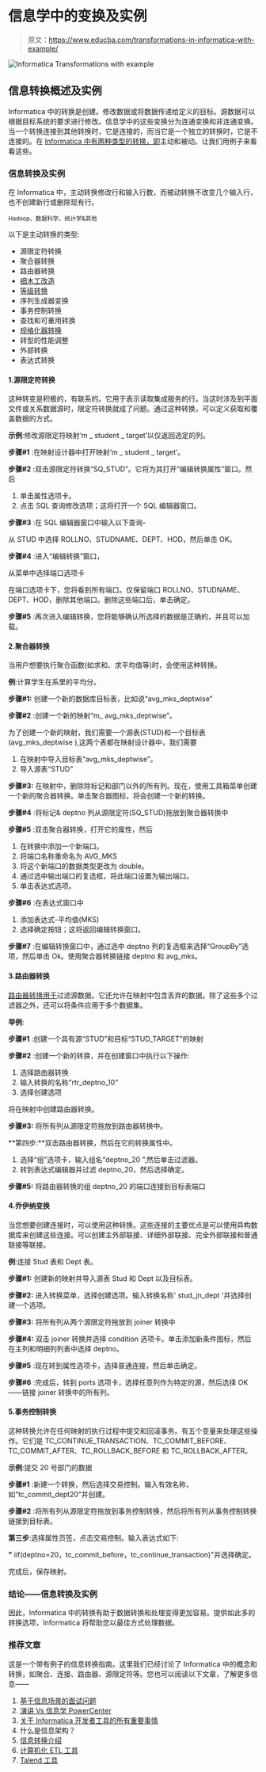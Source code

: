 # 信息学中的变换及实例

> 原文：<https://www.educba.com/transformations-in-informatica-with-example/>

![Informatica Transformations with example](img/d9c1e6b987dd14aa760b26e8029972f4.png)



## 信息转换概述及实例

Informatica 中的转换是创建。修改数据或将数据传递给定义的目标。源数据可以根据目标系统的要求进行修改。信息学中的这些变换分为连通变换和非连通变换。当一个转换连接到其他转换时，它是连接的，而当它是一个独立的转换时，它是不连接的。在 [Informatica 中有两种类型的转换，即](https://www.educba.com/what-is-informatica/)主动和被动。让我们用例子来看看这些。

### 信息转换及实例

在 Informatica 中，主动转换修改行和输入行数，而被动转换不改变几个输入行，也不创建新行或删除现有行。

<small>Hadoop、数据科学、统计学&其他</small>

以下是主动转换的类型:

*   源限定符转换
*   聚合器转换
*   路由器转换
*   [细木工改造](https://www.educba.com/joiner-transformation-in-informatica/)
*   [等级转换](https://www.educba.com/rank-transformation-in-informatica/)
*   序列生成器变换
*   事务控制转换
*   查找和可重用转换
*   [规格化器转换](https://www.educba.com/normalizer-transformation-in-informatica/)
*   转型的性能调整
*   外部转换
*   表达式转换

#### 1.源限定符转换

这种转变是积极的，有联系的。它用于表示读取集成服务的行。当这时涉及到平面文件或关系数据源时，限定符转换就成了问题。通过这种转换，可以定义获取和覆盖数据的方式。

**示例**:修改源限定符映射‘m _ student _ target’以仅返回选定的列。

**步骤#1** :在映射设计器中打开映射‘m _ student _ target’。

**步骤#2** :双击源限定符转换“SQ_STUD”。它将为其打开“编辑转换属性”窗口。然后

1.  单击属性选项卡。
2.  点击 SQL [](https://www.guru99.com/sql.html)查询修改选项；这将打开一个 SQL 编辑器窗口。

**步骤#3** :在 SQL 编辑器窗口中输入以下查询-

从 STUD 中选择 ROLLNO、STUDNAME、DEPT、HOD，然后单击 OK。

**步骤#4** :进入“编辑转换”窗口，

从菜单中选择端口选项卡

在端口选项卡下，您将看到所有端口。仅保留端口 ROLLNO、STUDNAME、DEPT、HOD，删除其他端口。删除这些端口后，单击确定。

**步骤#5** :再次进入编辑转换，您将能够确认所选择的数据是正确的，并且可以加载。

#### 2.聚合器转换

当用户想要执行聚合函数(如求和、求平均值等)时，会使用这种转换。

**例**:计算学生在系里的平均分。

**步骤#1:** 创建一个新的数据库目标表，比如说“avg_mks_deptwise”

**步骤#2** :创建一个新的映射“m_ avg_mks_deptwise”。

为了创建一个新的映射，我们需要一个源表(STUD)和一个目标表(avg_mks_deptwise ),这两个表都在映射设计器中，我们需要

1.  在映射中导入目标表“avg_mks_deptwise”。
2.  导入源表“STUD”

**步骤#3:** 在映射中，删除除标记和部门以外的所有列。现在，使用工具箱菜单创建一个新的聚合器转换。单击聚合器图标，将会创建一个新的转换。

**步骤#4** :将标记& deptno 列从源限定符(SQ_STUD)拖放到聚合器转换中

**步骤#5** :双击聚合器转换，打开它的属性，然后

1.  在转换中添加一个新端口。
2.  将端口名称重命名为 AVG_MKS
3.  将这个新端口的数据类型更改为 double。
4.  通过选中输出端口的复选框，将此端口设置为输出端口。
5.  单击表达式选项。

**步骤#6** :在表达式窗口中

1.  添加表达式-平均值(MKS)
2.  选择确定按钮；这将返回编辑转换窗口。

**步骤#7** :在编辑转换窗口中，通过选中 deptno 列的复选框来选择“GroupBy”选项，然后单击 Ok。使用聚合器转换链接 deptno 和 avg_mks。

#### 3.路由器转换

[路由器转换用于](https://www.educba.com/router-transformation-in-informatica/)过滤源数据。它还允许在映射中包含丢弃的数据。除了这些多个过滤器之外，还可以将条件应用于多个数据集。

**举例**:

**步骤#1** :创建一个具有源“STUD”和目标“STUD_TARGET”的映射

**步骤#2** :创建一个新的转换，并在创建窗口中执行以下操作:

1.  选择路由器转换
2.  输入转换的名称“rtr_deptno_10”
3.  选择创建选项

将在映射中创建路由器转换。

**步骤#3:** 将所有列从源限定符拖放到路由器转换中。

**第四步:**双击路由器转换，然后在它的转换属性中。

1.  选择“组”选项卡，输入组名“deptno_20 ”,然后单击过滤器。
2.  转到表达式编辑器并过滤 deptno_20，然后选择确定。

**步骤#5:** 将路由器转换的组 deptno_20 的端口连接到目标表端口

#### 4.乔伊纳变换

当您想要创建连接时，可以使用这种转换。这些连接的主要优点是可以使用异构数据库来创建这些连接。可以创建主外部联接、详细外部联接、完全外部联接和普通联接等联接。

**例**:连接 Stud 表和 Dept 表。

**步骤#1:** 创建新的映射并导入源表 Stud 和 Dept 以及目标表。

**步骤#2:** 进入转换菜单，选择创建选项。输入转换名称' stud_jn_dept '并选择创建一个选项。

**步骤#3:** 将所有列从两个源限定符拖放到 joiner 转换中

**步骤#4:** 双击 joiner 转换并选择 condition 选项卡。单击添加新条件图标，然后在主列和明细列列表中选择 deptno。

**步骤#5** :现在转到属性选项卡，选择普通连接，然后单击确定。

**步骤#6** :完成后，转到 ports 选项卡，选择任意列作为特定的源，然后选择 OK——链接 joiner 转换中的所有列。

#### 5.事务控制转换

这种转换允许在任何映射的执行过程中提交和回滚事务。有五个变量来处理这些操作。它们是 TC_CONTINUE_TRANSACTION、TC_COMMIT_BEFORE、TC_COMMIT_AFTER、TC_ROLLBACK_BEFORE 和 TC_ROLLBACK_AFTER。

**示例**:提交 20 号部门的数据

**步骤#1** :新建一个转换，然后选择交易控制。输入有效名称，如“tc_commit_dept20”并创建。

**步骤#2** :将所有列从源限定符拖放到事务控制转换，然后将所有列从事务控制转换链接到目标表。

**第三步**:选择属性页签，点击交易控制。输入表达式如下:

**"** iif(deptno=20，tc_commit_before，tc_continue_transaction)"并选择确定。

完成后，保存映射。

### 结论——信息转换及实例

因此，Informatica 中的转换有助于数据转换和处理变得更加容易。提供如此多的转换选项，Informatica 将帮助您以最佳方式处理数据。

### 推荐文章

这是一个带有例子的信息转换指南。这里我们已经讨论了 Informatica 中的概念和转换，如聚合、连接、路由器、源限定符等。您也可以阅读以下文章，了解更多信息——

1.  [基于信息场景的面试问题](https://www.educba.com/informatica-scenario-based-interview-questions/)
2.  [演讲 Vs 信息学 PowerCenter](https://www.educba.com/talend-vs-informatica-powercenter/)
3.  [关于 Informatica 开发者工具的所有重要事情](https://www.educba.com/all-about-informatica-developer-tool/)
4.  什么是信息架构？
5.  [信息转换介绍](https://www.educba.com/transformations-in-informatica/)
6.  [计算机化 ETL 工具](https://www.educba.com/informatica-etl-tools/)
7.  [Talend 工具](https://www.educba.com/talend-tools/)





